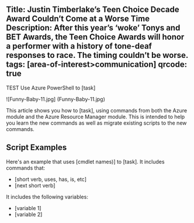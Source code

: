 Title: Justin Timberlake’s Teen Choice Decade Award Couldn’t Come at a Worse Time
Description: After this year’s ‘woke’ Tonys and BET Awards, the Teen Choice Awards will honor a performer with a history of tone-deaf responses to race. The timing couldn’t be worse.
tags: [area-of-interest>communication]
qrcode: true
---
TEST 
Use Azure PowerShell to [task]  

 ![Funny-Baby-11.jpg] (Funny-Baby-11.jpg)
 
This article shows you how to [task], using commands from both the Azure module and the Azure Resource Manager module. This is intended to help you learn the new commands as well as migrate existing scripts to the new commands.

## Script  Examples

Here's an example that uses [cmdlet names)] to [task]. It includes commands that:

- [short verb, uses, has, is, etc]
- [next short verb] 

 It includes the following variables:

- [variable 1]
- [variable 2]
 
